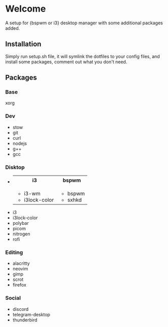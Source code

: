 # Welcome
A setup for {bspwm or i3} desktop manager with some additional packages added.

## Installation
Simply run setup.sh file, it will symlink the dotfiles to your config files, and install some packages, comment out what you don't need.

## Packages

### Base
xorg

### Dev
<ul>
    <li>stow
    <li>git
    <li>curl
    <li>nodejs
    <li>g++
    <li>gcc
</ul>

### Disktop 
<ul>
    <li>
        <table>
            <tr>
                <th> i3
                <th> bspwm
            </tr>
            <tr>
                <td>
                    <ul>
                        <li> i3-wm
                        <li> i3lock-color
                    </ul>
                </td>
                <td> 
                    <ul>
                        <li> bspwm
                        <li> sxhkd
                    </ul>
                </td>
            </tr>
        </table>
    <li>i3
    <li>i3lock-color
    <li>polybar
    <li>picom
    <li>nitrogen
    <li>rofi
</ul>

### Editing
<ul>
    <li>alacritty
    <li>neovim
    <li>gimp
    <li>scrot
    <li>firefox 
</ul>

### Social
<ul>
    <li>discord
    <li>telegram-desktop
    <li>thunderbird
</ul>

